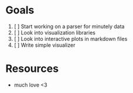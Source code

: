 # Goals
1. [ ] Start working on a parser for minutely data
1. [ ] Look into visualization libraries
1. [ ] Look into interactive plots in markdown files
1. [ ] Write simple visualizer 



# Resources
* much love <3
